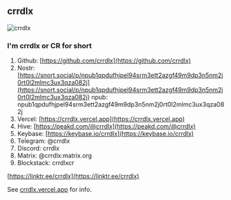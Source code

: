 ## crrdlx
![crrdlx](https://files.peakd.com/file/peakd-hive/crrdlx/AJTEHEVHhTbj2HqMQD5RCR2VJW2Bu3TD411rmXa8oMowiURMJrogrrupByUrkkH.jpg)
### I'm crrdlx or CR for short
1. Github: [https://github.com/crrdlx](https://github.com/crrdlx)
2. Nostr: [https://snort.social/p/npub1qpdufhjpel94srm3ett2azgf49m9dp3n5nm2j0rt0l2mlmc3ux3qza082j](https://snort.social/p/npub1qpdufhjpel94srm3ett2azgf49m9dp3n5nm2j0rt0l2mlmc3ux3qza082j) npub: npub1qpdufhjpel94srm3ett2azgf49m9dp3n5nm2j0rt0l2mlmc3ux3qza082j
3. Vercel: [https://crrdlx.vercel.app](https://crrdlx.vercel.app)
4. Hive: [https://peakd.com/@crrdlx](https://peakd.com/@crrdlx)
5. Keybase: [https://keybase.io/crrdlx](https://keybase.io/crrdlx)
6. Telegram: @crrdlx
7. Discord: crrdlx
8. Matrix: @crrdlx:matrix.org
9. Blockstack: crrdlxcr

[https://linktr.ee/crrdlx](https://linktr.ee/crrdlx)

See [crrdlx.vercel.app](https://crrdlx.vercel.app) for info.